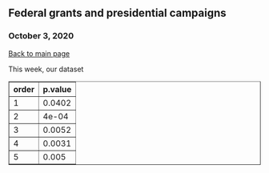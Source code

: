 ## Federal grants and presidential campaigns
### October 3, 2020

[Back to main page](https://hwsimpson33.github.io/pres2020/)

This week, our dataset 

<table style="border-collapse:collapse;" class=table_4430 border=1>
<thead>
<tr>
  <th id="tableHTML_header_1">order</th>
  <th id="tableHTML_header_2">p.value</th>
</tr>
</thead>
<tbody>
<tr>
  <td id="tableHTML_column_1">1</td>
  <td id="tableHTML_column_2">0.0402</td>
</tr>
<tr>
  <td id="tableHTML_column_1">2</td>
  <td id="tableHTML_column_2">4e-04</td>
</tr>
<tr>
  <td id="tableHTML_column_1">3</td>
  <td id="tableHTML_column_2">0.0052</td>
</tr>
<tr>
  <td id="tableHTML_column_1">4</td>
  <td id="tableHTML_column_2">0.0031</td>
</tr>
<tr>
  <td id="tableHTML_column_1">5</td>
  <td id="tableHTML_column_2">0.005</td>
</tr>
</tbody>
</table>